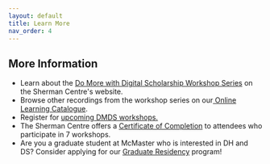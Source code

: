 ```yaml
---
layout: default
title: Learn More
nav_order: 4
---
```


## More Information

- Learn about the [Do More with Digital Scholarship Workshop Series](https://scds.ca/events/dmds/) on the Sherman Centre's website. 
- Browse other recordings from the workshop series on our[ Online Learning Catalogue](https://scds.ca/searchable-online-learning/). 
- Register for [upcoming DMDS workshops.](https://libcal.mcmaster.ca/calendar/scds?cid=7565&t=g&d=0000-00-00&cal=7565&ct=33823&inc=0)
- The Sherman Centre offers a [Certificate of Completion](https://scds.ca/certificate-program/) to attendees who participate in 7 workshops. 
- Are you a graduate student at McMaster who is interested in DH and DS? Consider applying for our [Graduate Residency](https://scds.ca/projects/graduate-residents/) program!

